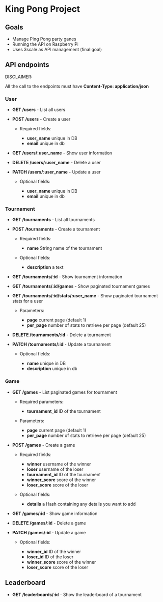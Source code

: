 # King Pong Project

## Goals

* Manage Ping Pong party ganes
* Running the API on Raspberry PI
* Uses 3scale as API management (final goal)


## API endpoints

DISCLAIMER:

All the call to the endpoints must have **Content-Type: application/json**

### User

* **GET /users** - List all users

* **POST /users** - Create a user

    * Required fields:

        * **user_name** unique in DB
        * **email** unique in db


* **GET /users/:user_name** - Show user information

* **DELETE /users/:user_name** - Delete a user

* **PATCH /users/:user_name** - Update a user

    * Optional fields:

        * **user_name** unique in DB
        * **email** unique in db


### Tournament

* **GET /tournaments** - List all tournaments

* **POST /tournaments** - Create a tournament

    * Required fields:

        * **name** String name of the tournament

    * Optional fields:

        * **description** a text

* **GET /tournaments/:id** - Show tournament information

* **GET /tournaments/:id/games** - Show paginated tournament games

* **GET /tournaments/:id/stats/:user_name** - Show paginated tournament stats for a user

    * Parameters:

        * **page** current page (default 1)
        * **per_page** number of stats to retrieve per page (default 25)

* **DELETE /tournaments/:id** - Delete a tournament

* **PATCH /tournaments/:id** - Update a tournament

    * Optional fields:

        * **name** unique in DB
        * **description** unique in db


### Game

* **GET /games** - List paginated games for tournament

    * Required parameters:
        * **tournament_id** ID of the tournament

    * Parameters:

        * **page** current page (default 1)
        * **per_page** number of stats to retrieve per page (default 25)

* **POST /games** - Create a game

    * Required fields:

        * **winner** username of the winner
        * **loser** username of the loser
        * **tournament_id** ID of the tournament
        * **winner_score** score of the winner
        * **loser_score** score of the loser

    * Optional fields:

         * **details** a Hash containing any details you want to add


* **GET /games/:id** - Show game information

* **DELETE /games/:id** - Delete a game

* **PATCH /games/:id** - Update a game

    * Optional fields:

         * **winner_id** ID of the winner
         * **loser_id** ID of the loser
         * **winner_score** score of the winner
         * **loser_score** score of the loser


## Leaderboard

* **GET /leaderboards/:id** - Show the leaderboard of a tournament

